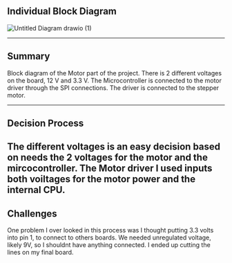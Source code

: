 ## Individual Block Diagram

![Untitled Diagram drawio (1)](https://github.com/user-attachments/assets/e3c94f12-4f6b-43bd-9314-657d2d2ddc19)



-------------------------------------------------
## Summary
Block diagram of the Motor part of the project. There is 2 different voltages on the board, 12 V and 3.3 V. The Microcontroller is connected to the motor driver through the SPI connections. The driver is connected to the stepper motor. 

--------------------------------------------------
## Decision Process

The different voltages is an easy decision based on needs the 2 voltages for the motor and the mircocontroller. The Motor driver I used inputs both voiltages for the motor power and the internal CPU. 
-------------------------------------------------
## Challenges

One problem I over looked in this process was I thought putting 3.3 volts into pin 1, to connect to others boards. We needed unregulated voltage, likely 9V, so I shouldnt have anything connected. I ended up cutting the lines on my final board.
